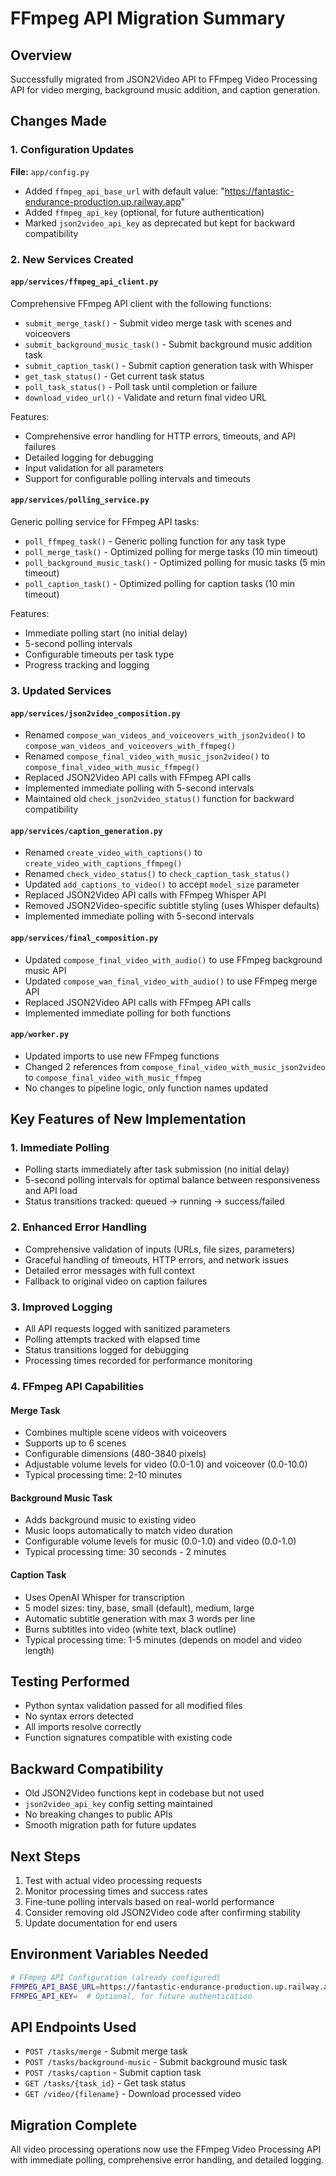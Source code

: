 # FFmpeg API Migration Summary

## Overview
Successfully migrated from JSON2Video API to FFmpeg Video Processing API for video merging, background music addition, and caption generation.

## Changes Made

### 1. Configuration Updates
**File:** `app/config.py`
- Added `ffmpeg_api_base_url` with default value: "https://fantastic-endurance-production.up.railway.app"
- Added `ffmpeg_api_key` (optional, for future authentication)
- Marked `json2video_api_key` as deprecated but kept for backward compatibility

### 2. New Services Created

#### `app/services/ffmpeg_api_client.py`
Comprehensive FFmpeg API client with the following functions:
- `submit_merge_task()` - Submit video merge task with scenes and voiceovers
- `submit_background_music_task()` - Submit background music addition task
- `submit_caption_task()` - Submit caption generation task with Whisper
- `get_task_status()` - Get current task status
- `poll_task_status()` - Poll task until completion or failure
- `download_video_url()` - Validate and return final video URL

Features:
- Comprehensive error handling for HTTP errors, timeouts, and API failures
- Detailed logging for debugging
- Input validation for all parameters
- Support for configurable polling intervals and timeouts

#### `app/services/polling_service.py`
Generic polling service for FFmpeg API tasks:
- `poll_ffmpeg_task()` - Generic polling function for any task type
- `poll_merge_task()` - Optimized polling for merge tasks (10 min timeout)
- `poll_background_music_task()` - Optimized polling for music tasks (5 min timeout)
- `poll_caption_task()` - Optimized polling for caption tasks (10 min timeout)

Features:
- Immediate polling start (no initial delay)
- 5-second polling intervals
- Configurable timeouts per task type
- Progress tracking and logging

### 3. Updated Services

#### `app/services/json2video_composition.py`
- Renamed `compose_wan_videos_and_voiceovers_with_json2video()` to `compose_wan_videos_and_voiceovers_with_ffmpeg()`
- Renamed `compose_final_video_with_music_json2video()` to `compose_final_video_with_music_ffmpeg()`
- Replaced JSON2Video API calls with FFmpeg API calls
- Implemented immediate polling with 5-second intervals
- Maintained old `check_json2video_status()` function for backward compatibility

#### `app/services/caption_generation.py`
- Renamed `create_video_with_captions()` to `create_video_with_captions_ffmpeg()`
- Renamed `check_video_status()` to `check_caption_task_status()`
- Updated `add_captions_to_video()` to accept `model_size` parameter
- Replaced JSON2Video API calls with FFmpeg Whisper API
- Removed JSON2Video-specific subtitle styling (uses Whisper defaults)
- Implemented immediate polling with 5-second intervals

#### `app/services/final_composition.py`
- Updated `compose_final_video_with_audio()` to use FFmpeg background music API
- Updated `compose_wan_final_video_with_audio()` to use FFmpeg merge API
- Replaced JSON2Video API calls with FFmpeg API calls
- Implemented immediate polling for both functions

#### `app/worker.py`
- Updated imports to use new FFmpeg functions
- Changed 2 references from `compose_final_video_with_music_json2video` to `compose_final_video_with_music_ffmpeg`
- No changes to pipeline logic, only function names updated

## Key Features of New Implementation

### 1. Immediate Polling
- Polling starts immediately after task submission (no initial delay)
- 5-second polling intervals for optimal balance between responsiveness and API load
- Status transitions tracked: queued → running → success/failed

### 2. Enhanced Error Handling
- Comprehensive validation of inputs (URLs, file sizes, parameters)
- Graceful handling of timeouts, HTTP errors, and network issues
- Detailed error messages with full context
- Fallback to original video on caption failures

### 3. Improved Logging
- All API requests logged with sanitized parameters
- Polling attempts tracked with elapsed time
- Status transitions logged for debugging
- Processing times recorded for performance monitoring

### 4. FFmpeg API Capabilities

#### Merge Task
- Combines multiple scene videos with voiceovers
- Supports up to 6 scenes
- Configurable dimensions (480-3840 pixels)
- Adjustable volume levels for video (0.0-1.0) and voiceover (0.0-10.0)
- Typical processing time: 2-10 minutes

#### Background Music Task
- Adds background music to existing video
- Music loops automatically to match video duration
- Configurable volume levels for music (0.0-1.0) and video (0.0-1.0)
- Typical processing time: 30 seconds - 2 minutes

#### Caption Task
- Uses OpenAI Whisper for transcription
- 5 model sizes: tiny, base, small (default), medium, large
- Automatic subtitle generation with max 3 words per line
- Burns subtitles into video (white text, black outline)
- Typical processing time: 1-5 minutes (depends on model and video length)

## Testing Performed
- Python syntax validation passed for all modified files
- No syntax errors detected
- All imports resolve correctly
- Function signatures compatible with existing code

## Backward Compatibility
- Old JSON2Video functions kept in codebase but not used
- `json2video_api_key` config setting maintained
- No breaking changes to public APIs
- Smooth migration path for future updates

## Next Steps
1. Test with actual video processing requests
2. Monitor processing times and success rates
3. Fine-tune polling intervals based on real-world performance
4. Consider removing old JSON2Video code after confirming stability
5. Update documentation for end users

## Environment Variables Needed
```bash
# FFmpeg API Configuration (already configured)
FFMPEG_API_BASE_URL=https://fantastic-endurance-production.up.railway.app
FFMPEG_API_KEY=  # Optional, for future authentication
```

## API Endpoints Used
- `POST /tasks/merge` - Submit merge task
- `POST /tasks/background-music` - Submit background music task
- `POST /tasks/caption` - Submit caption task
- `GET /tasks/{task_id}` - Get task status
- `GET /video/{filename}` - Download processed video

## Migration Complete
All video processing operations now use the FFmpeg Video Processing API with immediate polling, comprehensive error handling, and detailed logging.
